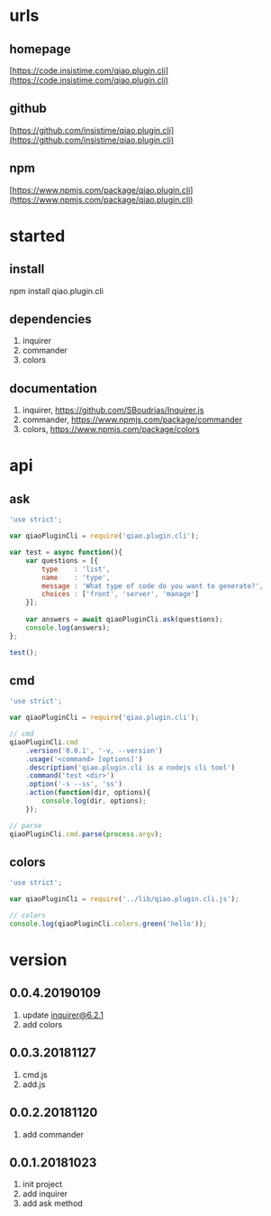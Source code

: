 # urls
## homepage
[https://code.insistime.com/qiao.plugin.cli](https://code.insistime.com/qiao.plugin.cli)

## github
[https://github.com/insistime/qiao.plugin.cli](https://github.com/insistime/qiao.plugin.cli)

## npm
[https://www.npmjs.com/package/qiao.plugin.cli](https://www.npmjs.com/package/qiao.plugin.cli)

# started
## install
npm install qiao.plugin.cli

## dependencies
1. inquirer
2. commander
3. colors

## documentation
1. inquirer, https://github.com/SBoudrias/Inquirer.js
2. commander, https://www.npmjs.com/package/commander
3. colors, https://www.npmjs.com/package/colors

# api
## ask
```javascript
'use strict';

var qiaoPluginCli = require('qiao.plugin.cli');

var test = async function(){
	var questions = [{
	    type	: 'list',
	    name	: 'type',
	    message	: 'What type of code do you want to generate?',
	    choices	: ['front', 'server', 'manage']
	}];
	
	var answers = await qiaoPluginCli.ask(questions);
	console.log(answers);
};

test();
```

## cmd
```javascript
'use strict';

var qiaoPluginCli = require('qiao.plugin.cli');

// cmd
qiaoPluginCli.cmd
	.version('0.0.1', '-v, --version')
	.usage('<command> [options]')
	.description('qiao.plugin.cli is a nodejs cli tool')
	.command('test <dir>')
	.option('-s --ss', 'ss')
	.action(function(dir, options){
		console.log(dir, options);
	});

// parse
qiaoPluginCli.cmd.parse(process.argv);
```

## colors
```javascript
'use strict';

var qiaoPluginCli = require('../lib/qiao.plugin.cli.js');

// colors
console.log(qiaoPluginCli.colors.green('hello'));
```

# version
## 0.0.4.20190109
1. update inquirer@6.2.1
2. add colors 

## 0.0.3.20181127
1. cmd.js
2. add.js

## 0.0.2.20181120
1. add commander

## 0.0.1.20181023
1. init project
2. add inquirer
3. add ask method